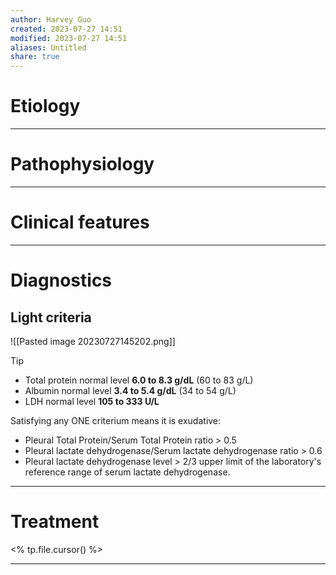 ```yaml
---
author: Harvey Guo
created: 2023-07-27 14:51
modified: 2023-07-27 14:51
aliases: Untitled
share: true
---
```

# Etiology


---
# Pathophysiology


---
# Clinical features


---
# Diagnostics
## Light criteria
![[Pasted image 20230727145202.png]]
>[!tip] 
>- Total protein normal level **6.0 to 8.3 g/dL** (60 to 83 g/L)
>- Albumin normal level **3.4 to 5.4 g/dL** (34 to 54 g/L)
>- LDH normal level **105 to 333 U/L**

Satisfying any ONE criterium means it is exudative:
- Pleural Total Protein/Serum Total Protein ratio > 0.5
- Pleural lactate dehydrogenase/Serum lactate dehydrogenase ratio > 0.6
- Pleural lactate dehydrogenase level > 2/3 upper limit of the laboratory's reference range of serum lactate dehydrogenase.

---
# Treatment
<% tp.file.cursor() %>

---
